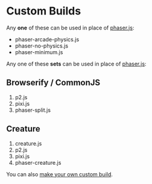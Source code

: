 Custom Builds
=============

Any **one** of these can be used in place of [phaser.js](../phaser.js):

- phaser-arcade-physics.js
- phaser-no-physics.js
- phaser-minimum.js

Any one of these **sets** can be used in place of [phaser.js](../phaser.js):

Browserify / CommonJS
---------------------

1. p2.js
1. pixi.js
1. phaser-split.js

Creature
--------

1. creature.js
1. p2.js
1. pixi.js
1. phaser-creature.js

You can also [make your own custom build](http://phaser.io/tutorials/creating-custom-phaser-builds).
